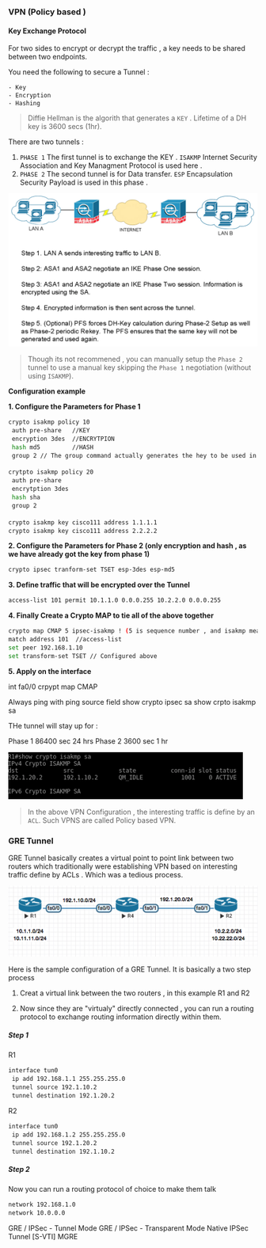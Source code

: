 ### VPN (Policy based )

#### Key Exchange Protocol

For two sides to encrypt or decrypt the traffic , a key needs to be shared between two endpoints.

You need the following to secure a Tunnel :

    - Key
    - Encryption
    - Hashing

> Diffie Hellman is the algorith that generates a `KEY` . Lifetime of a DH key is 3600 secs (1hr).

There are two tunnels :
1. `PHASE 1` The first tunnel is to exchange the KEY . `ISAKMP` Internet Security Association and Key Managment Protocol is used here .
2. `PHASE 2` The second tunnel is for Data transfer. `ESP` Encapsulation Security Payload is used in this phase .

<img src="assets/markdown-img-paste-20180619143018242.png" alt="Drawing" style="width: 600px;"/>

> Though its not recommened , you can manually setup the `Phase 2` tunnel to use a manual key skipping the `Phase 1` negotiation (without using `ISAKMP`).


**Configuration example**

**1.  Configure the Parameters for Phase 1**
```sh
crypto isakmp policy 10
 auth pre-share   //KEY
 encryption 3des  //ENCRYTPION
 hash md5         //HASH
 group 2 // The group command actually generates the hey to be used in the second phase .

crytpto isakmp policy 20
 auth pre-share
 encrytption 3des
 hash sha
 group 2

crypto isakmp key cisco111 address 1.1.1.1
crypto isakmp key cisco111 address 2.2.2.2
```

**2.  Configure the Parameters for Phase 2 (only encryption and hash , as we have already got the key from phase 1)**

```sh
crypto ipsec tranform-set TSET esp-3des esp-md5

```

**3.  Define traffic that will be encrypted over the Tunnel**

```sh
access-list 101 permit 10.1.1.0 0.0.0.255 10.2.2.0 0.0.0.255
```

**4. Finally Create a Crypto MAP to tie all of the above together**

```sh
crypto map CMAP 5 ipsec-isakmp ! (5 is sequence number , and isakmp means  (get the key from Diffie-Hellman))
match address 101  //access-list
set peer 192.168.1.10
set transform-set TSET // Configured above
```

**5. Apply on the interface**

int fa0/0
 crpypt map CMAP


Always ping with ping source field
show crypto ipsec sa
show crpto isakmp sa


THe tunnel will stay up for :

Phase 1  86400 sec 24 hrs
Phase 2 3600 sec 1 hr

![](assets/markdown-img-paste-20180619173443458.png)

> In the above VPN Configuration , the interesting traffic is define by an `ACL`. Such VPNS are called Policy based VPN.


### GRE Tunnel

GRE Tunnel basically creates a virtual point to point link between two routers which traditionally were establishing VPN based on interesting traffic define by ACLs . Which was a tedious process.

![](assets/markdown-img-paste-20180619175454841.png)

Here is the sample configuration of a GRE Tunnel. It is basically a two step process
1. Creat a virtual link between the two routers , in this example R1 and R2

2. Now since they are "virtualy" directly connected , you can run a routing protocol to exchange routing information directly within them.

##### Step 1
R1

```sh
interface tun0
 ip add 192.168.1.1 255.255.255.0
 tunnel source 192.1.10.2
 tunnel destination 192.1.20.2
```

R2

```sh
interface tun0
 ip add 192.168.1.2 255.255.255.0
 tunnel source 192.1.20.2
 tunnel destination 192.1.10.2
```


##### Step 2
Now you can run a routing protocol of choice to make them talk

```sh
network 192.168.1.0
network 10.0.0.0
```


GRE / IPSec - Tunnel Mode
GRE / IPSec - Transparent Mode
Native IPSec Tunnel [S-VTI]
MGRE


























<br><br><br><br><br><br><br><br><br><br><br><br><br><br><br><br><br><br><br><br><br><br><br><br><br><br><br><br><br><br><br><br><br><br><br><br><br>













<br>
